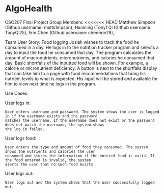 # AlgoHealth
CSC207 Final Project
Group Members: 
<<<<<<< HEAD
Matthew Simpson (Github username: matts1mpson),
Haoming (Tony) Qi (Github username: TonyQi25), 
 Erin Chen (Github username: chenerin29),

Team User Story: Food logging
Josiah wishes to track the food he consumed in a day. He logs in to the nutrition tracker program and selects a day 
to input the food he consumed that day. The program calculates the amount of macronutrients, micronutrients, and 
calories he consumed that day. Basic shortfalls of the inputted food will be shown. For example, a calorie or 
micronutrient deficiency. A button is next to the shortfalls display that can take him to a page with food 
recommendations that bring his nutrient levels to what is expected. His input will be stored and available for him 
to view next time he logs in the program.

Use Cases:

User logs in:

    User enters username and password. The system shows the user is logged in if the username exists and the password
    matches the username. If the username does not exist or the password does not match the username, the system shows
    the log in failed.

User logs food:

    User enters the type and amount of food they consumed. The system shows the nutrients and calories the user
    consumed and stores the information if the entered food is valid. If the food entered is invalid, the system 
    alerts the user that no such food exists. 

User logs out:

    User logs out and the system shows that the user successfully logged out.
